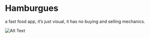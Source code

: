 # Hamburgues
 a fast food app, it’s just visual, it has no buying and selling mechanics.

![Alt Text](https://media.giphy.com/media/i3P3PKYRWOf492yf6X/giphy.gif)
